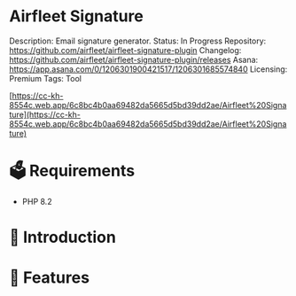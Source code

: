 # Airfleet Signature

Description: Email signature generator.
Status: In Progress
Repository: https://github.com/airfleet/airfleet-signature-plugin
Changelog: https://github.com/airfleet/airfleet-signature-plugin/releases
Asana: https://app.asana.com/0/1206301900421517/1206301685574840
Licensing: Premium
Tags: Tool

[https://cc-kh-8554c.web.app/6c8bc4b0aa69482da5665d5bd39dd2ae/Airfleet%20Signature](https://cc-kh-8554c.web.app/6c8bc4b0aa69482da5665d5bd39dd2ae/Airfleet%20Signature)

# 🗳️ Requirements

- PHP 8.2

# 💁 Introduction

# 🧪 Features